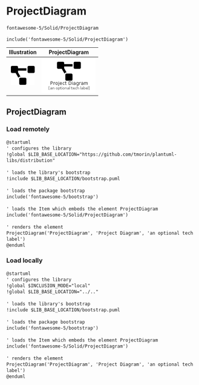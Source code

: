 # ProjectDiagram


```text
fontawesome-5/Solid/ProjectDiagram
```

```text
include('fontawesome-5/Solid/ProjectDiagram')
```



| Illustration | ProjectDiagram |
| :---: | :---: |
| ![illustration for Illustration](../../fontawesome-5/Solid/ProjectDiagram.png) | ![illustration for ProjectDiagram](../../fontawesome-5/Solid/ProjectDiagram.Local.png) |




## ProjectDiagram

### Load remotely
```plantuml
@startuml
' configures the library
!global $LIB_BASE_LOCATION="https://github.com/tmorin/plantuml-libs/distribution"

' loads the library's bootstrap
!include $LIB_BASE_LOCATION/bootstrap.puml

' loads the package bootstrap
include('fontawesome-5/bootstrap')

' loads the Item which embeds the element ProjectDiagram
include('fontawesome-5/Solid/ProjectDiagram')

' renders the element
ProjectDiagram('ProjectDiagram', 'Project Diagram', 'an optional tech label')
@enduml
```

### Load locally
```plantuml
@startuml
' configures the library
!global $INCLUSION_MODE="local"
!global $LIB_BASE_LOCATION="../.."

' loads the library's bootstrap
!include $LIB_BASE_LOCATION/bootstrap.puml

' loads the package bootstrap
include('fontawesome-5/bootstrap')

' loads the Item which embeds the element ProjectDiagram
include('fontawesome-5/Solid/ProjectDiagram')

' renders the element
ProjectDiagram('ProjectDiagram', 'Project Diagram', 'an optional tech label')
@enduml
```

